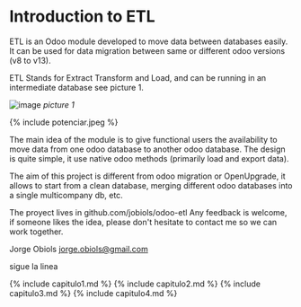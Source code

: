 # Introduction to ETL

ETL is an Odoo module developed to move data between databases easily. 
It can be used for data migration between same or different odoo versions 
(v8 to v13).

ETL Stands for Extract Transform and Load, and can be running in an intermediate
database see picture 1.

![image](potenciar.jpeg)
*picture 1*

{% include potenciar.jpeg %}

The main idea of the module is to give functional users the availability to 
move data from one odoo database to another odoo database. The design is quite 
simple, it use native odoo methods (primarily load and export data).

The aim of this project is different from odoo migration or OpenUpgrade, it 
allows to start from a clean database, merging  different odoo databases into 
a single multicompany db, etc.

The proyect lives in github.com/jobiols/odoo-etl Any feedback is welcome, 
if someone likes the idea, please don't hesitate to contact me so we can work 
together. 

Jorge Obiols <jorge.obiols@gmail.com>

sigue la linea

{% include capitulo1.md %}
{% include capitulo2.md %}
{% include capitulo3.md %}
{% include capitulo4.md %}



